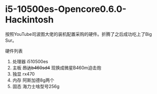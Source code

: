 # i5-10500es-Opencore0.6.0-Hackintosh
按照YouTube司波图大佬的装机配置采购的硬件。折腾了之后成功吃上了Big Sur。

硬件列表
1. 处理器 i510500es
2. 主板 ~~昂达b460sd4~~ 现换成微星B460m迫击炮
3. 独显 rx470
4. 内存 阿斯加德8g两个
5. 固态 海力士啥型号256g

